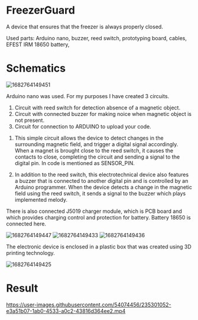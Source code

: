 # FreezerGuard
A device that ensures that the freezer is always properly closed.

Used parts: Arduino nano, buzzer, reed switch, prototyping board, cables, EFEST IRM 18650 battery, 

# Schematics

![1682764149451](https://user-images.githubusercontent.com/54074456/235298862-23b206b2-58fa-4594-8f9a-ad2c546d3400.jpg)

Arduino nano was used. For my purposes I have created 3 circuits. 
1) Circuit with reed switch for detection absence of a magnetic object.
2) Circuit with connected buzzer for making noice when magnetic object is not present.
3) Circuit for connection to ARDUINO to upload your code.


1. This simple circuit allows the device to detect changes in the surrounding magnetic field, and trigger a digital signal accordingly. When a magnet is brought close to the reed switch, it causes the contacts to close, completing the circuit and sending a signal to the digital pin. In code is mentioned as SENSOR_PIN.

2. In addition to the reed switch, this electrotechnical device also features a buzzer that is connected to another digital pin and is controlled by an Arduino programmer. When the device detects a change in the magnetic field using the reed switch, it sends a signal to the buzzer which plays implemented melody.

There is also connected J5019 charger module, which is PCB board and which provides charging control and protection for battery. Battery 18650 is connected here.

![1682764149447](https://user-images.githubusercontent.com/54074456/235300466-ec190311-f4a8-4495-af94-9ae1cf9c0a21.jpg)
![1682764149433](https://user-images.githubusercontent.com/54074456/235300536-9408c71b-2f94-4414-ab65-c9944e0839b7.jpg)
![1682764149436](https://user-images.githubusercontent.com/54074456/235300607-8183496e-69de-454d-8d65-d406c9c8eb3a.jpg)

The electronic device is enclosed in a plastic box that was created using 3D printing technology.

![1682764149425](https://user-images.githubusercontent.com/54074456/235300630-ff1c4f45-3f5e-4e0a-accc-90f923cb16f5.jpg)

# Result
https://user-images.githubusercontent.com/54074456/235301052-e3a51b07-1ab0-4533-a0c2-43816d364ee2.mp4




